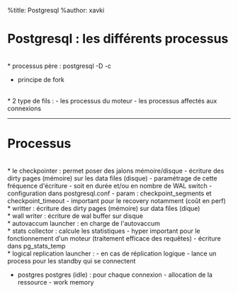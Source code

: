 %title: Postgresql
%author: xavki



# Postgresql : les différents processus


<br>
* processus père : postgresql -D <data_dir> -c <conf_dir>


* principe de fork


<br>
* 2 type de fils :
	- les processus du moteur
	- les processus affectés aux connexions	



---------------------------------------------------------


# Processus 



<br>
* le checkpointer : permet poser des jalons mémoire/disque
		- écriture des dirty pages (mémoire) sur les data files (disque)
		- paramétrage de cette fréquence d'écriture
		- soit en durée et/ou en nombre de WAL switch
		- configuration dans postgresql.conf
		- param : checkpoint_segments et checkpoint_timeout
		- important pour le recovery notamment (coût en perf)

<br>
* writter : écriture des dirty pages (mémoire) sur data files (dique)

<br>
* wall writer : écriture de wal buffer sur disque

<br>
* autovaccum launcher : en charge de l'autovaccum

<br>
* stats collector : calcule les statistiques
		- hyper important pour le fonctionnement d'un moteur 
			(traitement efficace des requêtes)
		- écriture dans pg_stats_temp	

<br>
* logical replication launcher : 
		- en cas de réplication logique
		- lance un process pour les standby qui se connectent

* postgres postgres (idle) : pour chaque connexion
		- allocation de la ressource
		- work memory
	
